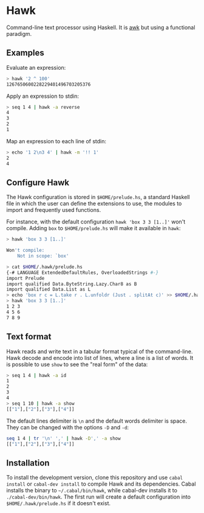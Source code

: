 # Hawk

Command-line text processor using Haskell. It is [awk](http://cm.bell-labs.com/cm/cs/awkbook/index.html) but using a functional paradigm.

## Examples

Evaluate an expression:

```bash
> hawk '2 ^ 100'
1267650600228229401496703205376
```

Apply an expression to stdin:

```bash
> seq 1 4 | hawk -a reverse
4
3
2
1
```

Map an expression to each line of stdin:

```bash
> echo '1 2\n3 4' | hawk -m '!! 1'
2
4
```

## Configure Hawk

The Hawk configuration is stored in `$HOME/prelude.hs`, a standard
Haskell file in which the user can define the extensions to use, the modules
to import and frequently used functions.

For instance, with the default configuration `hawk 'box 3 3 [1..]'` won't compile.
Adding `box` to `$HOME/prelude.hs` will make it available in `hawk`:

```bash
> hawk 'box 3 3 [1..]'

Won't compile:
    Not in scope: `box'

> cat $HOME/.hawk/prelude.hs
{-# LANGUAGE ExtendedDefaultRules, OverloadedStrings #-}
import Prelude
import qualified Data.ByteString.Lazy.Char8 as B
import qualified Data.List as L
> echo 'box r c = L.take r . L.unfoldr (Just . splitAt c)' >> $HOME/.hawk/prelude.hs
> hawk 'box 3 3 [1..]'
1 2 3
4 5 6
7 8 9
```

## Text format

Hawk reads and write text in a tabular format typical of the command-line.
Hawk decode and encode into list of lines, where a line is a list of words. It
is possible to use `show` to see the "real form" of the data:

```bash
> seq 1 4 | hawk -a id
1
2
3
4
> seq 1 10 | hawk -a show
[["1"],["2"],["3"],["4"]]
```

The default lines delimiter is `\n` and the default words delimiter is space.
They can be changed with the options `-D` and `-d`:

```bash
seq 1 4 | tr '\n' ',' | hawk -D',' -a show
[["1"],["2"],["3"],["4"]]
```

## Installation

To install the development version, clone this repository and use `cabal
install` or `cabal-dev install` to compile Hawk and its dependencies. Cabal
installs the binary to `~/.cabal/bin/hawk`, while cabal-dev installs it to
`./cabal-dev/bin/hawk`. The first run will create a default configuration into
`$HOME/.hawk/prelude.hs` if it doesn't exist.
